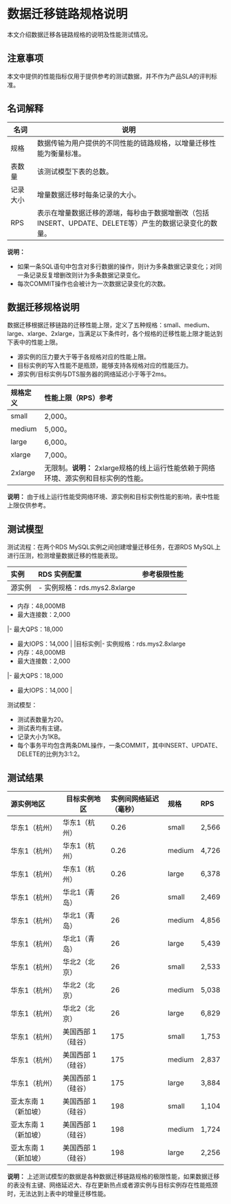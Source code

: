 # 数据迁移链路规格说明

本文介绍数据迁移各链路规格的说明及性能测试情况。

## 注意事项

本文中提供的性能指标仅用于提供参考的测试数据，并不作为产品SLA的评判标准。

## 名词解释

|名词|说明|
|--|--|
|规格|数据传输为用户提供的不同性能的链路规格，以增量迁移性能为衡量标准。|
|表数量|该测试模型下表的总数。|
|记录大小|增量数据迁移时每条记录的大小。|
|RPS|表示在增量数据迁移的源端，每秒由于数据增删改（包括INSERT、UPDATE、DELETE等）产生的数据记录变化的数量。|

**说明：**

-   如果一条SQL语句中包含对多行数据的操作，则计为多条数据记录变化；对同一条记录反复增删改则计为多条数据记录变化。
-   每次COMMIT操作也会被计为一次数据记录变化的次数。

## 数据迁移规格说明

数据迁移根据迁移链路的迁移性能上限，定义了五种规格：small、medium、large、xlarge、2xlarge，当满足以下条件时，各个规格的迁移性能上限才能达到下表中的性能上限。

-   源实例的压力要大于等于各规格对应的性能上限。
-   目标实例的写入性能不是瓶颈，能够支持各规格对应的性能压力。
-   源实例/目标实例与DTS服务器的网络延迟小于等于2ms。

|规格定义|性能上限（RPS）参考|
|:---|:----------|
|small|2,000。|
|medium|5,000。|
|large|6,000。|
|xlarge|7,000。|
|2xlarge|无限制。**说明：** 2xlarge规格的线上运行性能依赖于网络环境、源实例和目标实例的性能。 |

**说明：** 由于线上运行性能受网络环境、源实例和目标实例性能的影响，表中性能上限仅供参考。

## 测试模型

测试流程：在两个RDS MySQL实例之间创建增量迁移任务，在源RDS MySQL上进行压测，检测增量数据迁移的性能表现。

|实例|RDS 实例配置|参考极限性能|
|:-|:-------|:-----|
|源实例|-   实例规格：rds.mys2.8xlarge
-   内存：48,000MB
-   最大连接数：2,000

|-   最大QPS：18,000
-   最大IOPS：14,000 |
|目标实例|-   实例规格：rds.mys2.8xlarge
-   内存：48,000MB
-   最大连接数：2,000

|-   最大QPS：18,000
-   最大IOPS：14,000 |

测试模型：

-   测试表数量为20。
-   测试表均有主键。
-   记录大小为1KB。
-   每个事务平均包含两条DML操作，一条COMMIT，其中INSERT、UPDATE、DELETE的比例为3:1:2。

## 测试结果

|源实例地区|目标实例地区|实例间网络延迟（毫秒）|规格|RPS|
|:----|------|:----------|:-|:--|
|华东1（杭州）|华东1（杭州）|0.26|small|2,566|
|华东1（杭州）|华东1（杭州）|0.26|medium|4,726|
|华东1（杭州）|华东1（杭州）|0.26|large|6,378|
|华东1（杭州）|华北1（青岛）|26|small|2,469|
|华东1（杭州）|华北1（青岛）|26|medium|4,856|
|华东1（杭州）|华北1（青岛）|26|large|5,439|
|华东1（杭州）|华北2（北京）|26|small|2,533|
|华东1（杭州）|华北2（北京）|26|medium|5,038|
|华东1（杭州）|华北2（北京）|26|large|6,829|
|华东1（杭州）|美国西部 1（硅谷）|175|small|1,753|
|华东1（杭州）|美国西部 1（硅谷）|175|medium|2,837|
|华东1（杭州）|美国西部 1（硅谷）|175|large|3,884|
|亚太东南 1（新加坡）|美国西部 1（硅谷）|198|small|1,104|
|亚太东南 1（新加坡）|美国西部 1（硅谷）|198|medium|1,724|
|亚太东南 1（新加坡）|美国西部 1（硅谷）|198|large|2,256|

**说明：** 上述测试模型的数据是各种数据迁移链路规格的极限性能，如果数据迁移的表没有主键、网络延迟大、存在更新热点或者源实例与目标实例存在性能瓶颈时，无法达到上表中的增量迁移性能。

